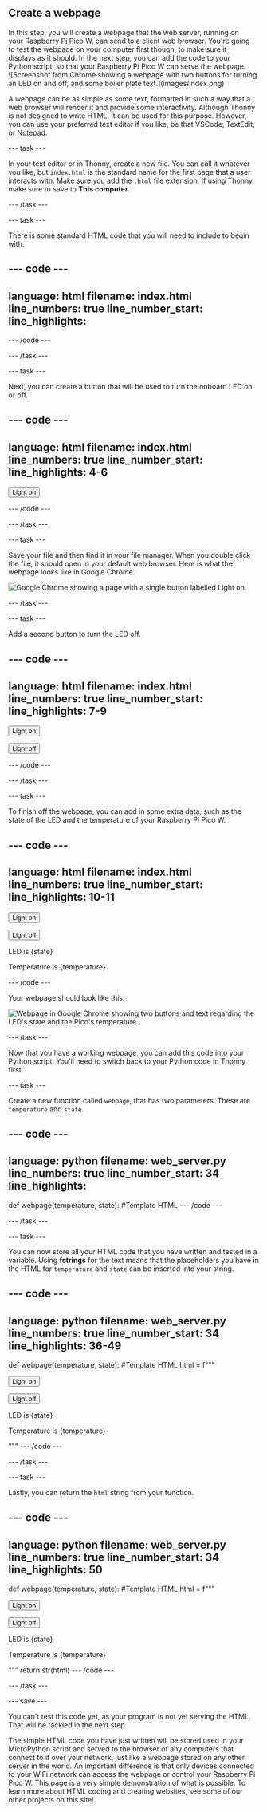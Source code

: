## Create a webpage

<div style="display: flex; flex-wrap: wrap">
<div style="flex-basis: 200px; flex-grow: 1; margin-right: 15px;">
In this step, you will create a webpage that the web server, running on your Raspberry Pi Pico W, can send to a client web browser. You're going to test the webpage on your computer first though, to make sure it displays as it should. In the next step, you can add the code to your Python script, so that your Raspberry Pi Pico W can serve the webpage.
</div>
<div>
![Screenshot from Chrome showing a webpage with two buttons for turning an LED on and off, and some boiler plate text.](images/index.png)
</div>
</div>

A webpage can be as simple as some text, formatted in such a way that a web browser will render it and provide some interactivity. Although Thonny is not designed to write HTML, it can be used for this purpose. However, you can use your preferred text editor if you like, be that VSCode, TextEdit, or Notepad.

\--- task ---

In your text editor or in Thonny, create a new file. You can call it whatever you like, but `index.html` is the standard name for the first page that a user interacts with. Make sure you add the `.html` file extension. If using Thonny, make sure to save to **This computer**.

\--- /task ---

\--- task ---

There is some standard HTML code that you will need to include to begin with.

## --- code ---

language: html
filename: index.html
line_numbers: true
line_number_start:
line_highlights:
-------------------------------------

<!DOCTYPE html>






\--- /code ---

\--- /task ---

\--- task ---

Next, you can create a button that will be used to turn the onboard LED on or off.

## --- code ---

language: html
filename: index.html
line_numbers: true
line_number_start:
line_highlights: 4-6
-----------------------------------------

<!DOCTYPE html>



<form action="./lighton">
<input type="submit" value="Light on" />
</form>



\--- /code ---

\--- /task ---

\--- task ---

Save your file and then find it in your file manager. When you double click the file, it should open in your default web browser. Here is what the webpage looks like in Google Chrome.

![Google Chrome showing a page with a single button labelled Light on.](images/button.png)

\--- /task ---

\--- task ---

Add a second button to turn the LED off.

## --- code ---

language: html
filename: index.html
line_numbers: true
line_number_start:
line_highlights: 7-9
-----------------------------------------

<!DOCTYPE html>



<form action="./lighton">
<input type="submit" value="Light on" />
</form>
<form action="./lightoff">
<input type="submit" value="Light off" />
</form>




\--- /code ---

\--- /task ---

\--- task ---

To finish off the webpage, you can add in some extra data, such as the state of the LED and the temperature of your Raspberry Pi Pico W.

## --- code ---

language: html
filename: index.html
line_numbers: true
line_number_start:
line_highlights: 10-11
-------------------------------------------

<!DOCTYPE html>



<form action="./lighton">
<input type="submit" value="Light on" />
</form>
<form action="./lightoff">
<input type="submit" value="Light off" />
</form>
<p>LED is {state}</p>
<p>Temperature is {temperature}</p>






\--- /code ---

Your webpage should look like this:

![Webpage in Google Chrome showing two buttons and text regarding the LED's state and the Pico's temperature.](images/button_and_state.png)

\--- /task ---

Now that you have a working webpage, you can add this code into your Python script. You'll need to switch back to your Python code in Thonny first.

\--- task ---

Create a new function called `webpage`, that has two parameters. These are `temperature` and `state`.

## --- code ---

language: python
filename: web_server.py
line_numbers: true
line_number_start: 34
line_highlights:
-------------------------------------

def webpage(temperature, state):
\#Template HTML
\--- /code ---

\--- /task ---

\--- task ---

You can now store all your HTML code that you have written and tested in a variable. Using **fstrings** for the text means that the placeholders you have in the HTML for `temperature` and `state` can be inserted into your string.

## --- code ---

language: python
filename: web_server.py
line_numbers: true
line_number_start: 34
line_highlights: 36-49
-------------------------------------------

def webpage(temperature, state):
\#Template HTML
html = f"""<!DOCTYPE html><html>
<form action="./lighton">
<input type="submit" value="Light on" />
</form>
<form action="./lightoff">
<input type="submit" value="Light off" />
</form>
<p>LED is {state}</p>
<p>Temperature is {temperature}</p>
</body>
</html>
            """
--- /code ---

\--- /task ---

\--- task ---

Lastly, you can return the `html` string from your function.

## --- code ---

language: python
filename: web_server.py
line_numbers: true
line_number_start: 34
line_highlights: 50
----------------------------------------

def webpage(temperature, state):
\#Template HTML
html = f"""<!DOCTYPE html><html>
<form action="./lighton">
<input type="submit" value="Light on" />
</form>
<form action="./lightoff">
<input type="submit" value="Light off" />
</form>
<p>LED is {state}</p>
<p>Temperature is {temperature}</p>
</body>
</html>
            """
    return str(html)
--- /code ---

\--- /task ---

\--- save ---

You can't test this code yet, as your program is not yet serving the HTML. That will be tackled in the next step.

The simple HTML code you have just written will be stored used in your MicroPython script and served to the browser of any computers that connect to it over your network, just like a webpage stored on any other server in the world. An important difference is that only devices connected to your WiFi network can access the webpage or control your Raspberry Pi Pico W. This page is a very simple demonstration of what is possible. To learn more about HTML coding and creating websites, see some of our other projects on this site!
